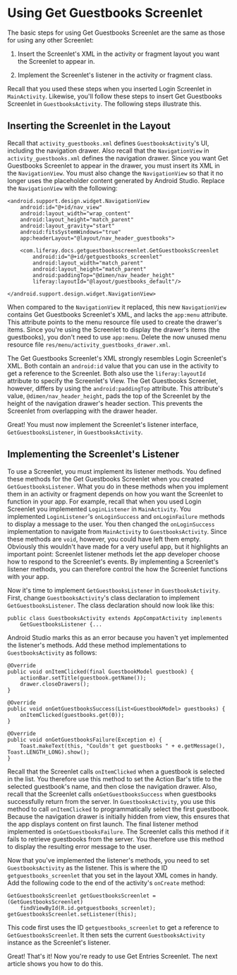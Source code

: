 # Using Get Guestbooks Screenlet [](id=using-get-guestbooks-screenlet)

The basic steps for using Get Guestbooks Screenlet are the same as those for 
using any other Screenlet: 

1. Insert the Screenlet's XML in the activity or fragment layout you want the 
   Screenlet to appear in. 

2. Implement the Screenlet's listener in the activity or fragment class. 

Recall that you used these steps when you inserted Login Screenlet in 
`MainActivity`. Likewise, you'll follow these steps to insert Get Guestbooks 
Screenlet in `GuestbooksActivity`. The following steps illustrate this. 

## Inserting the Screenlet in the Layout [](id=inserting-the-screenlet-in-the-layout)

Recall that `activity_guestbooks.xml` defines `GuestbooksActivity`'s UI, 
including the navigation drawer. Also recall that the `NavigationView` in 
`activity_guestbooks.xml` defines the navigation drawer. Since you want Get 
Guestbooks Screenlet to appear in the drawer, you must insert its XML in the 
`NavigationView`. You must also change the `NavigationView` so that it no longer 
uses the placeholder content generated by Android Studio. Replace the 
`NavigationView` with the following:

    <android.support.design.widget.NavigationView
        android:id="@+id/nav_view"
        android:layout_width="wrap_content"
        android:layout_height="match_parent"
        android:layout_gravity="start"
        android:fitsSystemWindows="true"
        app:headerLayout="@layout/nav_header_guestbooks">

        <com.liferay.docs.getguestbooksscreenlet.GetGuestbooksScreenlet
            android:id="@+id/getguestbooks_screenlet"
            android:layout_width="match_parent"
            android:layout_height="match_parent"
            android:paddingTop="@dimen/nav_header_height"
            liferay:layoutId="@layout/guestbooks_default"/>

    </android.support.design.widget.NavigationView>

When compared to the `NavigationView` it replaced, this new `NavigationView` 
contains Get Guestbooks Screenlet's XML, and lacks the `app:menu` attribute. 
This attribute points to the menu resource file used to create the drawer's 
items. Since you're using the Screenlet to display the drawer's items (the 
guestbooks), you don't need to use `app:menu`. Delete the now unused menu 
resource file `res/menu/activity_guestbooks_drawer.xml`. 

The Get Guestbooks Screenlet's XML strongly resembles Login Screenlet's XML. 
Both contain an `android:id` value that you can use in the activity to get a 
reference to the Screenlet. Both also use the `liferay:layoutId` attribute to 
specify the Screenlet's View. The Get Guestbooks Screenlet, however, differs by 
using the `android:paddingTop` attribute. This attribute's value, 
`@dimen/nav_header_height`, pads the top of the Screenlet by the height of the 
navigation drawer's header section. This prevents the Screenlet from overlapping 
with the drawer header. 

Great! You must now implement the Screenlet's listener interface, 
`GetGuestbooksListener`, in `GuestbooksActivity`. 

## Implementing the Screenlet's Listener [](id=implementing-the-screenlets-listener)

To use a Screenlet, you must implement its listener methods. You defined these 
methods for the Get Guestbooks Screenlet when you created 
`GetGuestbooksListener`. What you do in these methods when you implement them in 
an activity or fragment depends on how you want the Screenlet to function in 
your app. For example, recall that when you used Login Screenlet you implemented 
`LoginListener` in `MainActivity`. You implemented `LoginListener`'s 
`onLoginSuccess` and `onLoginFailure` methods to display a message to the user. 
You then changed the `onLoginSuccess` implementation to navigate from 
`MainActivity` to `GuestbooksActivity`. Since these methods are `void`, however, 
you could have left them empty. Obviously this wouldn't have made for a very 
useful app, but it highlights an important point: Screenlet listener methods let 
the app developer choose how to respond to the Screenlet's events. By 
implementing a Screenlet's listener methods, you can therefore control the how 
the Screenlet functions with your app. 

Now it's time to implement `GetGuestbooksListener` in `GuestbooksActivity`. 
First, change `GuestbooksActivity`'s class declaration to implement 
`GetGuestbooksListener`. The class declaration should now look like this: 

    public class GuestbooksActivity extends AppCompatActivity implements 
        GetGuestbooksListener {...

Android Studio marks this as an error because you haven't yet implemented the 
listener's methods. Add these method implementations to `GuestbooksActivity` as 
follows: 

    @Override
    public void onItemClicked(final GuestbookModel guestbook) {
        actionBar.setTitle(guestbook.getName());
        drawer.closeDrawers();
    }
    
    @Override
    public void onGetGuestbooksSuccess(List<GuestbookModel> guestbooks) {
        onItemClicked(guestbooks.get(0));
    }

    @Override
    public void onGetGuestbooksFailure(Exception e) {
        Toast.makeText(this, "Couldn't get guestbooks " + e.getMessage(), Toast.LENGTH_LONG).show();
    }

Recall that the Screenlet calls `onItemClicked` when a guestbook is selected in 
the list. You therefore use this method to set the Action Bar's title to the 
selected guestbook's name, and then close the navigation drawer. Also, recall 
that the Screenlet calls `onGetGuestbooksSuccess` when guestbooks successfully 
return from the server. In `GuestbooksActivity`, you use this method to call 
`onItemClicked` to programmatically select the first guestbook. Because the 
navigation drawer is initially hidden from view, this ensures that the app 
displays content on first launch. The final listener method implemented is 
`onGetGuestbooksFailure`. The Screenlet calls this method if it fails to 
retrieve guestbooks from the server. You therefore use this method to display 
the resulting error message to the user. 

Now that you've implemented the listener's methods, you need to set 
`GuestbooksActivity` as the listener. This is where the ID 
`getguestbooks_screenlet` that you set in the layout XML comes in handy. Add the 
following code to the end of the activity's `onCreate` method: 

    GetGuestbooksScreenlet getGuestbooksScreenlet = (GetGuestbooksScreenlet) 
        findViewById(R.id.getguestbooks_screenlet);
    getGuestbooksScreenlet.setListener(this);

This code first uses the ID `getguestbooks_screenlet` to get a reference to 
`GetGuestbooksScreenlet`. It then sets the current `GuestbooksActivity` instance 
as the Screenlet's listener. 

Great! That's it! Now you're ready to use Get Entries Screenlet. The next 
article shows you how to do this. 
